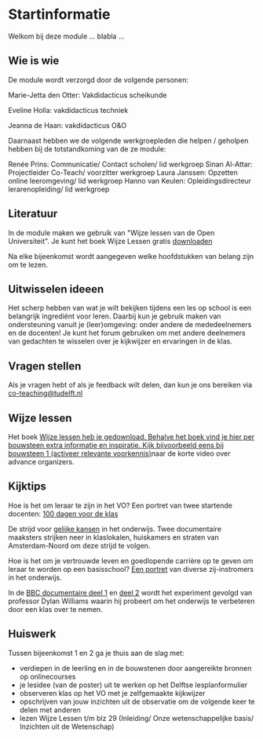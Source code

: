 # Startinformatie
Welkom bij deze module ... blabla ...


## Wie is wie
De module wordt verzorgd door de volgende personen:

Marie-Jetta den Otter: Vakdidacticus scheikunde

Eveline Holla: vakdidacticus techniek

Jeanna de Haan: vakdidacticus O&O

Daarnaast hebben we de volgende werkgroepleden die helpen / geholpen hebben bij de totstandkoming van de ze module:

Renée Prins: Communicatie/ Contact scholen/ lid werkgroep 
Sinan Al-Attar: Projectleider Co-Teach/ voorzitter werkgroep
Laura Janssen: Opzetten online leeromgeving/ lid werkgroep 
Hanno van Keulen: Opleidingsdirecteur lerarenopleiding/ lid werkgroep

## Literatuur
In de module maken we gebruik van "Wijze lessen van de Open Universiteit". Je kunt het boek Wijze Lessen gratis <a href="https://www.ou.nl/documents/846784/0/Wijze_Lessen_digitaal_160919.pdf/53ce9ca8-c213-ebc6-d674-ac24f78596ef" target="_blank">downloaden</a>

Na elke bijeenkomst wordt aangegeven welke hoofdstukken van belang zijn om te lezen. 

## Uitwisselen ideeen
Het scherp hebben van wat je wilt bekijken tijdens een les op school is een belangrijk ingrediënt voor leren.
Daarbij kun je gebruik maken van ondersteuning vanuit je (leer)omgeving: onder andere de mededeelnemers en de docenten!
Je kunt het forum gebruiken om met andere deelnemers van gedachten te wisselen over je kijkwijzer en ervaringen in de klas.

## Vragen stellen
Als je vragen hebt of als je feedback wilt delen, dan kun je ons bereiken via co-teaching@tudelft.nl

## Wijze lessen
Het boek <a href="https://www.ou.nl/documents/846784/0/Wijze_Lessen_digitaal_160919.pdf/53ce9ca8-c213-ebc6-d674-ac24f78596ef" target="_blank">Wijze lessen heb je gedownload. Behalve het boek vind je hier per bouwsteen extra informatie en inspiratie. Kijk bijvoorbeeld eens bij <a href="https://www.ou.nl/web/wijze-lessen/bouwsteen-1-activeer-relevante-voorkennis" target="_blank">bouwsteen 1 (activeer relevante voorkennis)</a>naar de korte video over advance organizers. 

## Kijktips
Hoe is het om leraar te zijn in het VO? Een portret van twee startende docenten: <a href="https://www.npostart.nl/100-dagen-voor-de-klas/VPWON_1297591">100 dagen voor de klas</a>

De strijd voor <a href="https://www.npostart.nl/klassen/VPWON_1304701" target="[object Object]">gelijke kansen</a> in het onderwijs. Twee documentaire maaksters strijken neer in klaslokalen, huiskamers en straten van Amsterdam-Noord om deze strijd te volgen.


Hoe is het om je vertrouwde leven en goedlopende carrière op te geven om leraar te worden op een basisschool? <a href="https://www.npostart.nl/2doc/05-10-2023/VPWON_1338625" target="[object Object]">Een portret</a> van diverse zij-instromers in het onderwijs.</p>


In de <a href="https://www.youtube.com/watch?v=J25d9aC1GZA" target="[object Object]">BBC documentaire deel 1</a> en <a href="https://www.youtube.com/watch?v=1iD6Zadhg4M&amp;t=294s" target="[object Object]">deel 2</a> wordt het experiment gevolgd van professor Dylan Williams waarin hij probeert om het onderwijs te verbeteren door een klas over te nemen.</p>

## Huiswerk

Tussen bijeenkomst 1 en 2 ga je thuis aan de slag met:

* verdiepen in de leerling en in de bouwstenen door aangereikte bronnen op onlinecourses
* je lesidee (van de poster) uit te werken op het Delftse lesplanformulier
* observeren klas op het VO met je zelfgemaakte kijkwijzer
* opschrijven van jouw inzichten uit de observatie om de volgende keer te delen met anderen
* lezen Wijze Lessen t/m blz 29 (Inleiding/ Onze wetenschappelijke basis/ Inzichten uit de Wetenschap)
